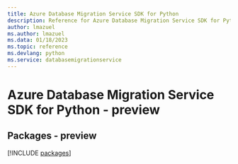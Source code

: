 ```yaml
---
title: Azure Database Migration Service SDK for Python
description: Reference for Azure Database Migration Service SDK for Python
author: lmazuel
ms.author: lmazuel
ms.data: 01/18/2023
ms.topic: reference
ms.devlang: python
ms.service: databasemigrationservice
---
```

# Azure Database Migration Service SDK for Python - preview
## Packages - preview
[!INCLUDE [packages](database-migration-service-index.md)]